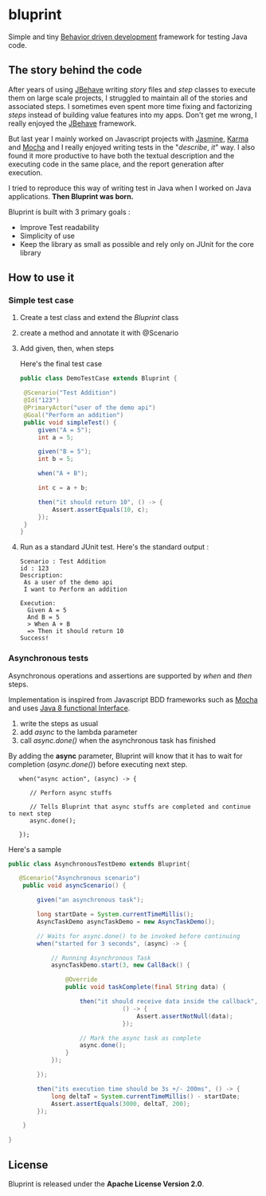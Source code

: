 # bluprint

Simple and tiny [Behavior driven development](https://fr.wikipedia.org/wiki/Behavior_driven_development) framework for testing Java code.

## The story behind the code
After years of using [JBehave](http://jbehave.org/) writing *story* files and  *step* classes to execute them on large scale projects, I struggled to maintain all of the stories and associated steps. I sometimes even spent more time fixing and factorizing *steps* instead of building value features into my apps. Don't get me wrong, I really enjoyed the [JBehave](http://jbehave.org/) framework.

But last year I mainly worked on Javascript projects with [Jasmine](http://jasmine.github.io/), [Karma](http://karma-runner.github.io/0.13/index.html) and [Mocha](https://mochajs.org/#features) and  I really enjoyed writing tests in the "*describe*, *it*" way. I also found it more productive to have both the textual description and the executing code in the same place, and the report generation after execution.

I tried to reproduce this way of writing test in Java when I worked on Java applications. **Then Bluprint was born.**

Bluprint is built with 3 primary goals :
- Improve Test readability
- Simplicity of use
- Keep the library as small as possible and rely only on JUnit for the core library

## How to use it

### Simple test case

1. Create a test class and extend the *Bluprint* class
2. create a method and annotate it with @Scenario
3. Add given, then, when steps

   Here's the final test case

   ```Java
   public class DemoTestCase extends Bluprint {

   	@Scenario("Test Addition")
   	@Id("123")
   	@PrimaryActor("user of the demo api")
   	@Goal("Perform an addition")
   	public void simpleTest() {
   		given("A = 5");
   		int a = 5;

   		given("B = 5");
   		int b = 5;

   		when("A + B");

   		int c = a + b;

   		then("it should return 10", () -> {
   			Assert.assertEquals(10, c);
   		});
   	}
   }
   ```
4. Run as a standard JUnit test. Here's the standard output :

   ```
   Scenario : Test Addition
   id : 123
   Description:
   	As a user of the demo api
   	I want to Perform an addition

   Execution:
   	 Given A = 5
   	 And B = 5
   	 > When A + B
   	 => Then it should return 10
   Success!
   ```

### Asynchronous tests

Asynchronous operations and assertions are supported by *when* and *then* steps.

Implementation is inspired from Javascript BDD frameworks such as [Mocha](https://mochajs.org/#asynchronous-code) and uses [Java 8 functional Interface](http://radar.oreilly.com/2014/08/java-8-functional-interfaces.html).

1. write the steps as usual
2. add *async* to the lambda parameter
3. call *async.done()* when the asynchronous task has finished

By adding the **async** parameter, Bluprint will know that it has to wait for completion (*async.done()*) before executing next step.

```
   when("async action", (async) -> {

      // Perforn async stuffs

      // Tells Bluprint that async stuffs are completed and continue to next step
      async.done();

   });

```

Here's a sample

```Java
public class AsynchronousTestDemo extends Bluprint{

   @Scenario("Asynchronous scenario")
	public void asyncScenario() {

		given("an asynchronous task");

		long startDate = System.currentTimeMillis();
		AsyncTaskDemo asyncTaskDemo = new AsyncTaskDemo();

		// Waits for async.done() to be invoked before continuing
		when("started for 3 seconds", (async) -> {

			// Running Asynchronous Task
			asyncTaskDemo.start(3, new CallBack() {

				@Override
				public void taskComplete(final String data) {

					then("it should receive data inside the callback",
								() -> {
									Assert.assertNotNull(data);
								});

					// Mark the async task as complete
					async.done();
				}
			});

		});

		then("its execution time should be 3s +/- 200ms", () -> {
			long deltaT = System.currentTimeMillis() - startDate;
			Assert.assertEquals(3000, deltaT, 200);
		});

	}

}

```

## License

Bluprint is released under the **Apache License Version 2.0**.
